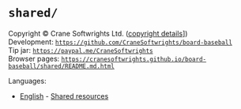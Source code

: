 # `shared/`

Copyright © Crane Softwrights Ltd. ([copyright details](../COPYRIGHT.md)])  
Development: [`https://github.com/CraneSoftwrights/board-baseball`](https://github.com/CraneSoftwrights/board-baseball)  
Tip jar: [`https://paypal.me/CraneSoftwrights`](https://paypal.me/CraneSoftwrights)  
Browser pages: [`https://cranesoftwrights.github.io/board-baseball/shared/README.md.html`](https://cranesoftwrights.github.io/board-baseball/shared/README.md.html)  

Languages:

- [English](../en/shared.md) - [Shared resources](../en/shared.md)
